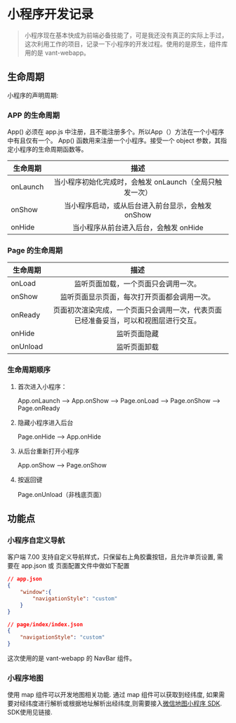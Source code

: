 <!--
Created: Mon May 18 2020 19:45:06 GMT+0800 (中国标准时间)
Modified: Mon May 18 2020 20:32:57 GMT+0800 (中国标准时间)
-->

# 小程序开发记录

> 小程序现在基本快成为前端必备技能了，可是我还没有真正的实际上手过，这次利用工作的项目，记录一下小程序的开发过程。使用的是原生，组件库用的是 vant-webapp。

## 生命周期

小程序的声明周期:

### APP 的生命周期

App() 必须在 app.js 中注册，且不能注册多个。所以App（）方法在一个小程序中有且仅有一个。
App() 函数用来注册一个小程序。接受一个 object 参数，其指定小程序的生命周期函数等。

| 生命周期  |                      描述                     |
|----------|:---------------------------------------------:|
| onLaunch | 当小程序初始化完成时，会触发 onLaunch（全局只触发一次） |
| onShow   |   当小程序启动，或从后台进入前台显示，会触发 onShow   |
| onHide   |        当小程序从前台进入后台，会触发 onHide       |

### Page 的生命周期

| 生命周期  |                      描述                     |
|----------|:---------------------------------------------:|
| onLoad | 监听页面加载，一个页面只会调用一次。 |
| onShow   | 监听页面显示页面，每次打开页面都会调用一次。  |
| onReady | 页面初次渲染完成，一个页面只会调用一次，代表页面已经准备妥当，可以和视图层进行交互。 |
| onHide   | 监听页面隐藏  |
| onUnload | 监听页面卸载  |

### 生命周期顺序

1. 首次进入小程序：

    App.onLaunch --> App.onShow --> Page.onLoad --> Page.onShow --> Page.onReady

2. 隐藏小程序进入后台

    Page.onHide --> App.onHide

3. 从后台重新打开小程序

    App.onShow --> Page.onShow

4. 按返回键

    Page.onUnload（非栈底页面）

## 功能点

### 小程序自定义导航

客户端 7.00  支持自定义导航样式，只保留右上角胶囊按钮，且允许单页设置, 需要在 app.json 或 页面配置文件中做如下配置 

``` json
// app.json
{
    "window":{
        "navigationStyle": "custom"
    }
}

// page/index/index.json
{
    "navigationStyle": "custom"
}

```

这次使用的是 vant-webapp 的 NavBar 组件。

### 小程序地图
使用 map 组件可以开发地图相关功能. 通过 map 组件可以获取到经纬度, 如果需要对经纬度进行解析或根据地址解析出经纬度,则需要接入[微信地图小程序 SDK](https://lbs.qq.com/miniProgram/jsSdk/jsSdkGuide/jsSdkOverview). SDK使用见链接.

